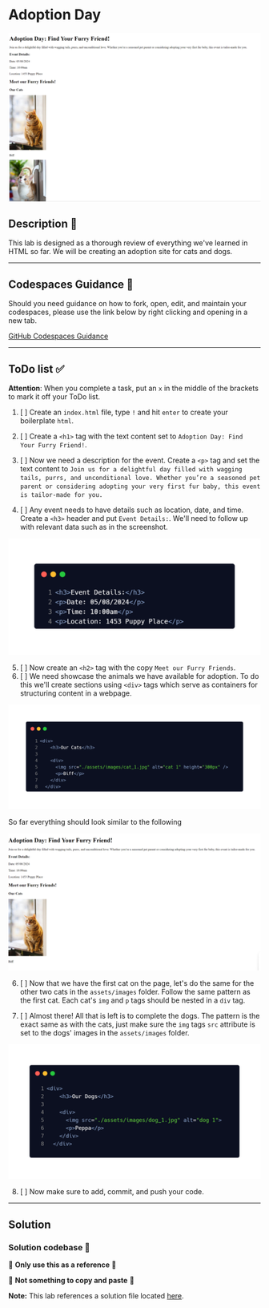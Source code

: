 # Adoption Day

![complete](./assets/code_examples/complete.png)

## Description 📄
This lab is designed as a thorough review of everything we've learned in HTML so far. We will be creating an adoption site for cats and dogs.

---

## Codespaces Guidance 📄
Should you need guidance on how to fork, open, edit, and maintain your codespaces, please use the link below by right clicking and opening in a new tab.  

[GitHub Codespaces Guidance](https://gist.github.com/JohnWP8253/4fff80f43d07a04ee3f1514c0a1d354a)

---

## ToDo list ✅
**Attention**: When you complete a task, put an `x` in the middle of the brackets to mark it off your ToDo list.

1. [ ] Create an `index.html` file, type `!` and hit `enter` to create your boilerplate `html`.

2. [ ] Create a `<h1>` tag with the text content set to `Adoption Day: Find Your Furry Friend!`.

3. [ ] Now we need a description for the event. Create a `<p>` tag and set the text content to `Join us for a delightful day filled with wagging tails, purrs, and unconditional love. Whether you’re a seasoned pet parent or considering adopting your very first fur baby, this event is tailor-made for you.`

4. [ ] Any event needs to have details such as location, date, and time. Create a `<h3>` header and put `Event Details:`. We'll need to follow up with relevant data such as in the screenshot.

![example_1](./assets/code_examples/example_1.png)

5. [ ] Now create an `<h2>` tag with the copy `Meet our Furry Friends`. 
6. [ ] We need showcase the animals we have available for adoption. To do this we'll create sections using `<div>` tags which serve as containers for structuring content in a webpage.

![example_2](./assets/code_examples/example_2.png)

So far everything should look similar to the following

![example_3](./assets/code_examples/example_3.png)

6. [ ] Now that we have the first cat on the page, let's do the same for the other two cats in the `assets/images` folder. Follow the same pattern as the first cat. Each cat's `img` and `p` tags should be nested in a `div` tag.

7. [ ] Almost there! All that is left is to complete the dogs. The pattern is the exact same as with the cats, just make sure the `img` tags `src` attribute is set to the dogs' images in the `assets/images` folder.

![example_4](./assets/code_examples/example_4.png)

8. [ ] Now make sure to add, commit, and push your code.

---

## Solution

### Solution codebase 👀
🛑 **Only use this as a reference** 🛑

💾 **Not something to copy and paste** 💾

**Note:**  This lab references a solution file located [here](https://github.com/HackerUSA-CE/sdai-ic-d2-html-review/tree/solution).

